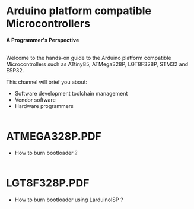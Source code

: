 # Arduino platform compatible Microcontrollers 
**A Programmer's Perspective**
<br><br/>

Welcome to the hands-on guide to the Arduino platform compatible Microcontrollers such as ATtiny85, ATMega328P, LGT8F328P, STM32 and ESP32.

This channel will brief you about:

- Software development toolchain management
- Vendor software
- Hardware programmers
<br><br/>

# ATMEGA328P.PDF
- How to burn bootloader ?
<br><br/>

# LGT8F328P.PDF
- How to burn bootloader using LarduinoISP ?


